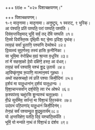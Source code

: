 +++
title = "०२० पिशाचक्षयणम्।"

+++
पिशाचक्षयणम्।  
१-९ मातृनामा। मातृनामा। अनुष्टुप्, १ स्वराट्, ९ भुरिक्।  
आ प॑श्यति॒ प्रति॑ पश्यति॒ परा॑ पश्यति॒ पश्य॑ति ।  
दिव॑म॒न्तरि॑क्ष॒माद् भूमिं॒ सर्वं॒ तद् दे॑वि पश्यति ॥१॥  
ति॒स्रो दिव॑स्ति॒स्रः पृ॑थि॒वीः षट् चे॒माः प्र॒दिशः॒ पृथ॑क्।  
त्वया॒हं सर्वा॑ भू॒तानि॒ पश्या॑नि देव्योषधे ॥२॥  
दि॒व्यस्य॑ सुप॒र्णस्य॒ तस्य॑ हासि क॒नीनि॑का ।  
सा भूमि॒मा रु॑रोहिथ व॒ह्यं श्रा॒न्ता व॒धूरि॑व ॥३॥  
तां मे॑ सहस्रा॒क्षो दे॒वो दक्षि॑णे॒ हस्त॒ आ द॑धत्।  
तया॒हं सर्वं॑ पश्यामि॒ यश्च॑ शू॒द्र उ॒तार्यः॑ ॥४॥  
आ॒विष्कृ॑णुष्व रू॒पाणि॒ मात्मान॒मप॑ गूहथाः ।  
अथो॑ सहस्रचक्षो॒ त्वं प्रति॑ पश्याः किमी॒दिनः॑ ॥५॥  
द॒र्शय॑ मा यातु॒धाना॑न् द॒र्शय॑ यातुधा॒न्यः ।  
पि॒शा॒चान्त्सर्वा॑न् दर्श॒येति॒ त्वा र॑भ ओषधे ॥६॥  
क॒श्यप॑स्य॒ चक्षु॑रसि शु॒न्याश्च॑ चतुर॒क्ष्याः ।  
वी॒ध्रे सूर्य॑मिव॒ सर्प॑न्तं॒ मा पि॑शा॒चं ति॒र॒स्क॑रः ॥७॥  
उद॑ग्रभं परि॒पाणा॑द् यातु॒धानं॑ किमी॒दिन॑म्।  
तेना॒हं सर्वं॑ पश्याम्यु॒त शू॒द्रमु॒तार्य॑म्॥८॥  
यो अ॒न्तरि॑क्षेण॒ पत॑ति॒ दिवं॒ यश्चा॑ति॒सर्प॑ति ।  
भूमिं॒ यो मन्य॑ते ना॒थं तं पि॑शा॒चं॑ प्र द॑र्शय ॥९॥